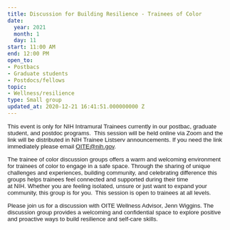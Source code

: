 ```yaml
---
title: Discussion for Building Resilience - Trainees of Color
date:
  year: 2021
  month: 1
  day: 11
start: 11:00 AM
end: 12:00 PM
open_to:
- Postbacs
- Graduate students
- Postdocs/fellows
topic:
- Wellness/resilience
type: Small group
updated_at: 2020-12-21 16:41:51.000000000 Z
---
```

<span style="font-family: arial, helvetica, sans-serif; font-size:
10pt;">This event is only for NIH Intramural Trainees currently in our
postbac, graduate student, and postdoc programs.  This session will be
held online via Zoom and the link will be distributed in NIH Trainee
Listserv announcements. If you need the link immediately please email
OITE@nih.gov. </span>

<span style="font-family: arial, helvetica, sans-serif; font-size:
10pt;">The trainee of color discussion groups offers a warm and
welcoming environment for trainees of color to engage in a safe
space. Through the sharing of unique challenges and experiences,
building community, and celebrating difference this groups
helps trainees feel connected and supported during their time
at NIH. Whether you are feeling isolated, unsure or just want to expand
your community, this group is for you.  This session is open to trainees
at all levels.  </span>

<span style="font-family: arial, helvetica, sans-serif; font-size:
10pt;">Please join us for a discussion with OITE Wellness Advisor, Jenn
Wiggins. The discussion group provides a welcoming and confidential
space to explore positive and proactive ways to build resilience and
self-care skills.</span>
